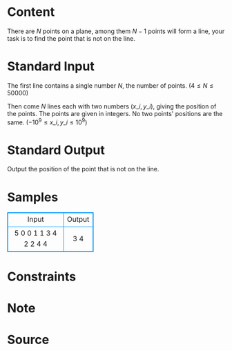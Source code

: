 
# Content

There are $N$ points on a plane, among them $N-1$ points will form a line, your task is to find the point that is not on the line.

# Standard Input

The first line contains a single number $N$, the number of points. $(4\leq N\leq 50000)$

Then come $N$ lines each with two numbers $(x\_{i}, y\_{i})$, giving the position of the points. The points are given in integers. No two points' positions are the same. $(-10^9\leq x\_{i}, y\_{i}\leq 10^9)$

# Standard Output

Output the position of the point that is not on the line.

# Samples

<style>
        table,table tr th, table tr td { border:1px solid #0094ff; }
        table { width: 200px; min-height: 25px; line-height: 25px; text-align: center; border-collapse: collapse;}   
    </style>
<table>
	<tr>
		<td>Input</td>
		<td>Output</td>
	</tr>
<tr><td>5
0 0
1 1
3 4
2 2
4 4</td><td>3 4</td></tr></table>


# Constraints



# Note



# Source


